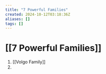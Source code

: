 ```yaml
---
title: "7 Powerful Families"
created: 2024-10-12T03:18:36Z
aliases: []
tags: []
---
```


# [[7 Powerful Families]]

1. [[Volgo Family]]
2. 